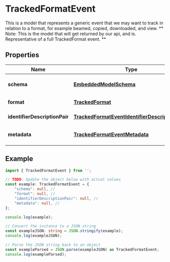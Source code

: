 
# TrackedFormatEvent

This is a model that represents a generic event that we may want to track in relation to a format, for example beamed, copied, downloaded, and view. ** Note: This is the model that will get returned by our api, and is. Representative of a full TrackedFormat event. **

## Properties

Name | Type | Description | Notes
------------ | ------------- | ------------- | -------------
**schema** | [**EmbeddedModelSchema**](EmbeddedModelSchema) |  | [optional] [default to undefined]
**format** | [**TrackedFormat**](TrackedFormat) |  | [default to undefined]
**identifierDescriptionPair** | [**TrackedFormatEventIdentifierDescriptionPairs**](TrackedFormatEventIdentifierDescriptionPairs) |  | [default to undefined]
**metadata** | [**TrackedFormatEventMetadata**](TrackedFormatEventMetadata) |  | [optional] [default to undefined]

## Example

```typescript
import { TrackedFormatEvent } from '';

// TODO: Update the object below with actual values
const example: TrackedFormatEvent = {
    "schema": null, // 
    "format": null, // 
    "identifierDescriptionPair": null, // 
    "metadata": null, // 
};

console.log(example);

// Convert the instance to a JSON string
const exampleJSON: string = JSON.stringify(example);
console.log(exampleJSON);

// Parse the JSON string back to an object
const exampleParsed = JSON.parse(exampleJSON) as TrackedFormatEvent;
console.log(exampleParsed);
```




